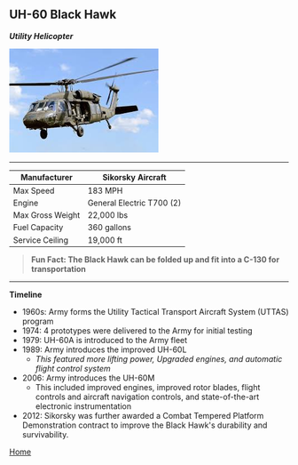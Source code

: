 ## UH-60 Black Hawk 
_**Utility Helicopter**_




![UH-60M](blackhawk.jpg)

---
| Manufacturer | Sikorsky Aircraft |
| ----------- | ----------- |
|  Max Speed | 183 MPH |
| Engine | General Electric T700 (2)  |
| Max Gross Weight |  22,000 lbs |
| Fuel Capacity | 360 gallons | 
| Service Ceiling | 19,000 ft | 

> **Fun Fact: The Black Hawk can be folded up and fit into a C-130 for transportation** 
---
**Timeline**
- 1960s: Army forms the Utility Tactical Transport Aircraft System (UTTAS) program 
- 1974: 4 prototypes were delivered to the Army for initial testing
- 1979: UH-60A is introduced to the Army fleet 
- 1989: Army introduces the improved UH-60L
    - _This featured more lifting power, Upgraded engines, and automatic flight control system_
- 2006: Army introduces the UH-60M
    - This included improved engines, improved rotor blades, flight controls and aircraft navigation controls, and state-of-the-art electronic instrumentation 
- 2012: Sikorsky was further awarded a Combat Tempered Platform Demonstration contract to improve the Black Hawk's durability and survivability. 


[Home](README.md)
